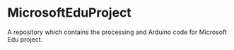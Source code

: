 # MicrosoftEduProject
A repository which contains the processing and Arduino code for Microsoft Edu project. 
